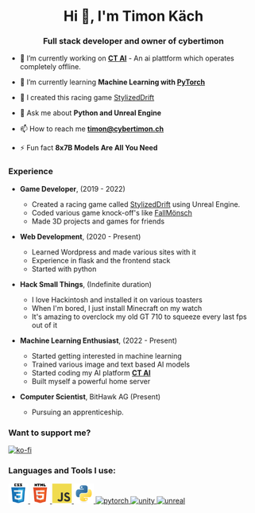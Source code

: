 <h1 align="center">Hi 👋, I'm Timon Käch</h1>
<h3 align="center">Full stack developer and owner of cybertimon</h3>

- 🔭 I’m currently working on **[CT AI](ai.cybertimon.ch)** - An ai plattform which operates completely offline.

- 🌱 I’m currently learning **Machine Learning with [PyTorch](https://pytorch.org/features/)**

- 🚗 I created this racing game [StylizedDrift](https://cybertimon.ch/stylizeddrift/)

- 💬 Ask me about **Python and Unreal Engine**

- 📫 How to reach me **timon@cybertimon.ch**

- ⚡ Fun fact **8x7B Models Are All You Need**

<h3 align="left">Experience</h3>

* **Game Developer**, (2019 - 2022)
  * Created a racing game called [StylizedDrift](https://cybertimon.ch/stylizeddrift/) using Unreal Engine.
  * Coded various game knock-off's like [FallMönsch](https://cybertimon.itch.io/fallmoensch) 
  * Made 3D projects and games for friends

* **Web Development**, (2020 - Present)
  * Learned Wordpress and made various sites with it
  * Experience in flask and the frontend stack
  * Started with python
 
* **Hack Small Things**, (Indefinite duration)
  * I love Hackintosh and installed it on various toasters
  * When I'm bored, I just install Minecraft on my watch
  * It's amazing to overclock my old GT 710 to squeeze every last fps out of it

* **Machine Learning Enthusiast**, (2022 - Present)
  * Started getting interested in machine learning
  * Trained various image and text based AI models
  * Started coding my AI platform **[CT AI](ai.cybertimon.ch)**
  * Built myself a powerful home server

* **Computer Scientist**, BitHawk AG (Present)
  * Pursuing an apprenticeship.

<h3 align="left">Want to support me?</h3>

[![ko-fi](https://ko-fi.com/img/githubbutton_sm.svg)](https://ko-fi.com/cybertimon)

<h3 align="left">Languages and Tools I use:</h3>
<p align="left"> <a href="https://www.w3schools.com/css/" target="_blank" rel="noreferrer"> <img src="https://raw.githubusercontent.com/devicons/devicon/master/icons/css3/css3-original-wordmark.svg" alt="css3" width="40" height="40"/> </a> <a href="https://www.w3.org/html/" target="_blank" rel="noreferrer"> <img src="https://raw.githubusercontent.com/devicons/devicon/master/icons/html5/html5-original-wordmark.svg" alt="html5" width="40" height="40"/> </a> <a href="https://developer.mozilla.org/en-US/docs/Web/JavaScript" target="_blank" rel="noreferrer"> <img src="https://raw.githubusercontent.com/devicons/devicon/master/icons/javascript/javascript-original.svg" alt="javascript" width="40" height="40"/> </a> <a href="https://www.python.org" target="_blank" rel="noreferrer"> <img src="https://raw.githubusercontent.com/devicons/devicon/master/icons/python/python-original.svg" alt="python" width="40" height="40"/> </a> <a href="https://pytorch.org/" target="_blank" rel="noreferrer"> <img src="https://www.vectorlogo.zone/logos/pytorch/pytorch-icon.svg" alt="pytorch" width="40" height="40"/> </a> <a href="https://unity.com/" target="_blank" rel="noreferrer"> <img src="https://www.vectorlogo.zone/logos/unity3d/unity3d-icon.svg" alt="unity" width="40" height="40"/> </a> <a href="https://unrealengine.com/" target="_blank" rel="noreferrer"> <img src="https://raw.githubusercontent.com/kenangundogan/fontisto/036b7eca71aab1bef8e6a0518f7329f13ed62f6b/icons/svg/brand/unreal-engine.svg" alt="unreal" width="40" height="40"/> </a> </p>
